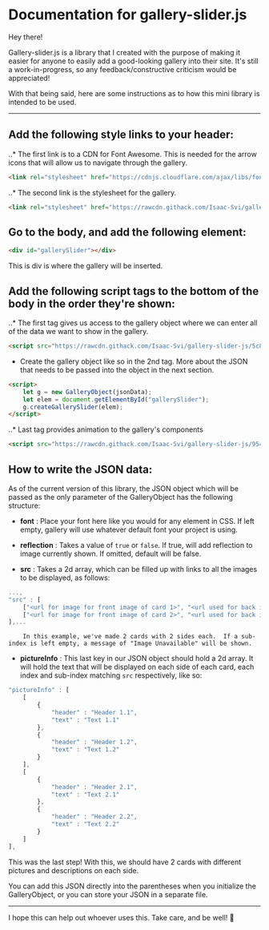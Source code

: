 # Documentation for gallery-slider.js

Hey there!

Gallery-slider.js is a library that I created with the purpose of making it easier for anyone to easily add a good-looking gallery into their site.  It's still a work-in-progress, so any feedback/constructive criticism would be appreciated!

With that being said, here are some instructions as to how this mini library is intended to be used.

---

## Add the following style links to your header:

..* The first link is to a CDN for Font Awesome.  This is needed for the arrow icons that will allow us to navigate through the gallery.
```html
<link rel="stylesheet" href="https://cdnjs.cloudflare.com/ajax/libs/font-awesome/5.13.0/css/all.min.css" />
```

..* The second link is the stylesheet for the gallery.
```html
<link rel="stylesheet" href="https://rawcdn.githack.com/Isaac-Svi/gallery-slider-js/9542acfa0e2fb07478fd0ae39d6ccb9b43ef1628/styles.css">
```


## Go to the body, and add the following element:

```html
<div id="gallerySlider"></div>
```

This is div is where the gallery will be inserted.


## Add the following script tags to the bottom of the body **in the order they're shown**:

..* The first tag gives us access to the gallery object where we can enter all of the data we want to show in the gallery.
```html
<script src="https://rawcdn.githack.com/Isaac-Svi/gallery-slider-js/5c8f9896e36627626e2e8d69f4af4acc03174a52/galleryObjectMaker.js"></script>
```

* Create the gallery object like so in the 2nd tag. More about the JSON that needs to be passed into the object in the next section.
```html
<script>
	let g = new GalleryObject(jsonData);
	let elem = document.getElementById("gallerySlider");
	g.createGallerySlider(elem);
</script>
```

..* Last tag provides animation to the gallery's components
```html
<script src="https://rawcdn.githack.com/Isaac-Svi/gallery-slider-js/9542acfa0e2fb07478fd0ae39d6ccb9b43ef1628/script.js"></script>
```

## How to write the JSON data:

As of the current version of this library, the JSON object which will be passed as the only parameter of the GalleryObject has the following structure:

* **font** : 
		Place your font here like you would for any element in CSS. If left empty, gallery will use whatever default font your project is using.

* **reflection** : 
		Takes a value of ```true``` or ```false```.  If true, will add reflection to image currently shown. If omitted, default will be false.

* **src** : 
		Takes a 2d array, which can be filled up with links to all the images to be displayed, as follows:
		
```javascript
...,
"src" : [
	["<url for image for front image of card 1>", "<url used for back image of card 1>"],
	["<url for image for front image of card 2>", "<url used for back image of card 2>"]
],...
```
		In this example, we've made 2 cards with 2 sides each.  If a sub-index is left empty, a message of "Image Unavailable" will be shown.
		
* **pictureInfo** :
		This last key in our JSON object should hold a 2d array.  It will hold the text that will be displayed on each side of each card, each index and sub-index matching ```src``` respectively, like so:
		
```javascript
"pictureInfo" : [
	[
		{
			"header" : "Header 1.1",
			"text" : "Text 1.1"
		},
		{
			"header" : "Header 1.2",
			"text" : "Text 1.2"
		}
	],
	[
		{
			"header" : "Header 2.1",
			"text" : "Text 2.1"
		},
		{
			"header" : "Header 2.2",
			"text" : "Text 2.2"
		}
	]
],
```
This was the last step!  With this, we should have 2 cards with different pictures and descriptions on each side.

You can add this JSON directly into the parentheses when you initialize the GalleryObject, or you can store your JSON in a separate file.
		
---

I hope this can help out whoever uses this. Take care, and be well! 👋

















